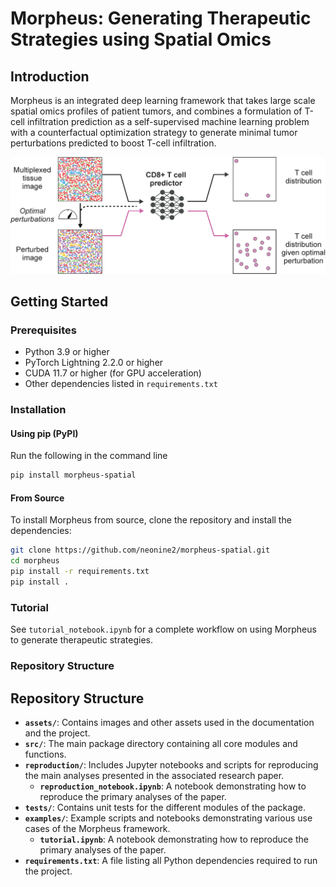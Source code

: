 # Morpheus: Generating Therapeutic Strategies using Spatial Omics

## Introduction

Morpheus is an integrated deep learning framework that takes large scale spatial omics profiles of patient tumors, and combines a formulation of T-cell infiltration prediction as a self-supervised machine learning problem with a counterfactual optimization strategy to generate minimal tumor perturbations predicted to boost T-cell infiltration.

![Graphical summary of the Morpheus framework](assets/summary_fig.png)

## Getting Started

### Prerequisites

- Python 3.9 or higher
- PyTorch Lightning 2.2.0 or higher
- CUDA 11.7 or higher (for GPU acceleration)
- Other dependencies listed in `requirements.txt`

### Installation

#### Using pip (PyPI)

Run the following in the command line

```bash
pip install morpheus-spatial
```

#### From Source

To install Morpheus from source, clone the repository and install the dependencies:

```bash
git clone https://github.com/neonine2/morpheus-spatial.git
cd morpheus
pip install -r requirements.txt
pip install .
```

### Tutorial
See `tutorial_notebook.ipynb` for a complete workflow on using Morpheus to generate therapeutic strategies.


### Repository Structure
## Repository Structure

- **`assets/`**: Contains images and other assets used in the documentation and the project.
- **`src/`**: The main package directory containing all core modules and functions.
- **`reproduction/`**: Includes Jupyter notebooks and scripts for reproducing the main analyses presented in the associated research paper.
  - **`reproduction_notebook.ipynb`**: A notebook demonstrating how to reproduce the primary analyses of the paper.
- **`tests/`**: Contains unit tests for the different modules of the package.
- **`examples/`**: Example scripts and notebooks demonstrating various use cases of the Morpheus framework.
  - **`tutorial.ipynb`**: A notebook demonstrating how to reproduce the primary analyses of the paper.
- **`requirements.txt`**: A file listing all Python dependencies required to run the project.
